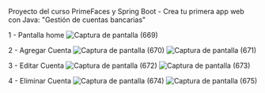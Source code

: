 Proyecto del curso PrimeFaces y Spring Boot - Crea tu primera app web con Java: "Gestión de cuentas bancarias"

1 - Pantalla home
![Captura de pantalla (669)](https://github.com/cil4/java-primefaces-springboot/assets/94643215/78e81423-9ee7-4250-821f-363158712797)

2 - Agregar Cuenta
![Captura de pantalla (670)](https://github.com/cil4/java-primefaces-springboot/assets/94643215/0604810c-539a-42c1-b4b5-340d9479359b)
![Captura de pantalla (671)](https://github.com/cil4/java-primefaces-springboot/assets/94643215/1360c3ef-a21c-41b2-acca-c4a3c389f4b5)

3 - Editar Cuenta
![Captura de pantalla (672)](https://github.com/cil4/java-primefaces-springboot/assets/94643215/3f7511c5-5177-4441-a73d-c0f65abc7053)
![Captura de pantalla (673)](https://github.com/cil4/java-primefaces-springboot/assets/94643215/fca21ac3-45d7-48d1-917d-06450497e017)

4 - Eliminar Cuenta
![Captura de pantalla (674)](https://github.com/cil4/java-primefaces-springboot/assets/94643215/243d4cee-9a10-4da0-97d4-4575247158d6)
![Captura de pantalla (675)](https://github.com/cil4/java-primefaces-springboot/assets/94643215/31ad4e9d-00b7-42e6-a348-746a6d8ecd80)
